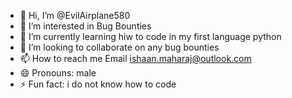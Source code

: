 - 👋 Hi, I’m @EvilAirplane580
- 👀 I’m interested in Bug Bounties
- 🌱 I’m currently learning hiw to code in my first language python
- 💞️ I’m looking to collaborate on any bug bounties
- 📫 How to reach me Email ishaan.maharaj@outlook.com
- 😄 Pronouns: male
- ⚡ Fun fact: i do not know how to code

<!---
EvilAirplane580/EvilAirplane580 is a ✨ special ✨ repository because its `README.md` (this file) appears on your GitHub profile.
You can click the Preview link to take a look at your changes.
--->
